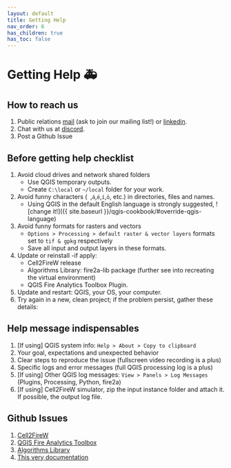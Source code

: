 ```yaml
---
layout: default
title: Getting Help
nav_order: 6
has_children: true
has_toc: false
---
```

# Getting Help 🚑
## How to reach us

1. Public relations  <a href="mailto: fire2a@fire2a.com">mail</a> (ask to join our mailing list!) or [linkedin](https://www.linkedin.com/company/fire2a).
2. Chat with us at [discord](https://discord.gg/wSuSFjrt).
3. Post a Github Issue

## Before getting help checklist

1. Avoid cloud drives and network shared folders
   - Use QGIS temporary outputs.
   - Create `C:\local` or `~/local` folder for your work.
2. Avoid funny characters (` `,`á`,`é`,`í`,`ö`, etc.) in directories, files and names.
   - Using QGIS in the default English language is strongly suggested, ![change it!]({{ site.baseurl }}/qgis-cookbook/#override-qgis-language)
3. Avoid funny formats for rasters and vectors
   - `Options > Processing > default raster & vector layers` formats set to `tif & gpkg` respectively
   - Save all input and output layers in these formats.
4. Update or reinstall -if apply:
   - Cell2FireW release
   - Algorithms Library: fire2a-lib package (further see into recreating the virtual environment)
   - QGIS Fire Analytics Toolbox Plugin.
5. Update and restart: QGIS, your OS, your computer.
6. Try again in a new, clean project; if the problem persist, gather these details:

## Help message indispensables

1. [If using] QGIS system info: `Help > About > Copy to clipboard`
2. Your goal, expectations and unexpected behavior
3. Clear steps to reproduce the issue (fullscreen video recording is a plus)
4. Specific logs and error messages (full QGIS processing log is a plus) 
5. [If using] Other QGIS log messages: `View > Panels > Log Messages` (Plugins, Processing, Python, fire2a)
6. [If using] Cell2FireW simulator, zip the input instance folder and attach it. If possible, the output log file.

## Github Issues

1. [Cell2FireW](https://www.github.com/fire2a/C2F-W/issues)
2. [QGIS Fire Analytics Toolbox](https://github.com/fire2a/fire-analytics-qgis-processing-toolbox-plugin/issues)
3. [Algorithms Library](https://www.github.com/fire2a/fire2a-lib/issues)
4. [This very documentation](https://www.github.com/fire2a/docs/issues)
